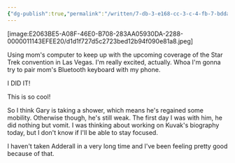 ```yaml
---
{"dg-publish":true,"permalink":"/written/7-db-3-e168-cc-3-c-4-fb-7-bdda-023-c0-ee-5-a589/","dgHomeLink":true,"dgPassFrontmatter":false}
---
```


[image:E2063BE5-A08F-46E0-B708-283AA05930DA-2288-0000011143EFEE20/d1d1f727d5c2723bed12b94f090e81a8.jpeg]

Using mom's computer to keep up with the upcoming coverage of the Star Trek convention in Las Vegas. I'm really excited, actually. Whoa I'm gonna try to pair mom's Bluetooth keyboard with my phone.

I DID IT!

This is so cool!

So I think Gary is taking a shower, which means he's regained some mobility.  Otherwise though, he's still weak.  The first day I was with him, he did nothing but vomit.  I was thinking about working on Kuvak's biography today, but I don't know if I'll be able to stay focused.

I haven't taken Adderall in a very long time and I've been feeling pretty good because of that. 
